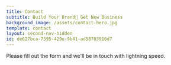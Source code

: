 ```yaml
---
title: Contact
subtitle: Build Your Brand Get New Business
background_image: /assets/contact-hero.jpg
template: contact
layout: second-nav-hidden
id: de627bca-7595-429e-9b41-ad58703916d7
---
```

Please fill out the form and we'll be in touch with lightning speed.
